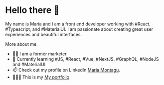 
# Hello there 👋

My name is Maria and I am a front end developer working with #React, #Typescript,  and #MaterialUI. I am passionate about creating great user experiences and beautiful interfaces.

More about me
- 👩‍🎓 I am a former marketer
- 🌱 Currently learning #JS, #React, #Vue, #NextJS, #GraphQL, #NodeJS and #MaterialUI 
- 📫 Check out my profile on LinkedIn
[Maria Montagu](https://www.linkedin.com/in/mariafmontagu/).
- 👩🏻‍💻 This is my [My portfolio](https://mafemont16.github.io/portfolio/)


<!--
**mafemont16/mafemont16** is a ✨ _special_ ✨ repository because its `README.md` (this file) appears on your GitHub profile.

Here are some ideas to get you started:

- 🔭 I’m currently working on ...
- 🌱 I’m currently learning ...
- 👯 I’m looking to collaborate on ...
- 🤔 I’m looking for help with ...
- 💬 Ask me about ...
- 📫 How to reach me: ...
- 😄 Pronouns: ...
- ⚡ Fun fact: ...
-->
